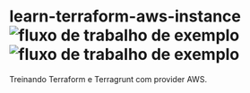 # learn-terraform-aws-instance ![fluxo de trabalho de exemplo](https://github.com/renatabrasil/learn-terraform-aws-instance/workflows/Terraform/badge.svg) ![fluxo de trabalho de exemplo](https://github.com/github/docs/actions/workflows/main.yml/badge.svg)
Treinando Terraform e Terragrunt com provider AWS.






